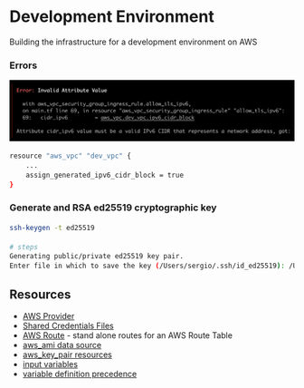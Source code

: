 # Development Environment 

Building the infrastructure for a development environment on AWS


### Errors
![Invalid Attribute Error](./assets/invalid_attribute_error.png)

```sh
resource "aws_vpc" "dev_vpc" {
    ...
    assign_generated_ipv6_cidr_block = true
}
```

### Generate and RSA ed25519 cryptographic key
```sh
ssh-keygen -t ed25519

# steps 
Generating public/private ed25519 key pair.
Enter file in which to save the key (/Users/sergio/.ssh/id_ed25519): /Users/sergio/.ssh/devenv_key
```


## Resources
- [AWS Provider](https://registry.terraform.io/providers/hashicorp/aws/latest/docs)
- [Shared Credentials Files](https://registry.terraform.io/providers/hashicorp/aws/latest/docs#shared_credentials_files)
- [AWS Route](https://registry.terraform.io/providers/hashicorp/aws/latest/docs/resources/route) - stand alone routes for an AWS Route Table
- [aws_ami data source](https://registry.terraform.io/providers/hashicorp/aws/latest/docs/data-sources/ami)
- [aws_key_pair resources](https://registry.terraform.io/providers/hashicorp/aws/latest/docs/resources/key_pair)
- [input variables](https://developer.hashicorp.com/terraform/language/values/variables)
- [variable definition precedence](https://developer.hashicorp.com/terraform/language/values/variables#variable-definition-precedence)



